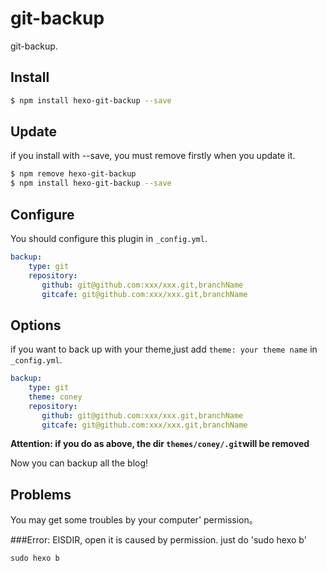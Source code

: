 # git-backup

git-backup.

## Install

``` bash
$ npm install hexo-git-backup --save
```

## Update

if you install with --save, you must remove firstly when you update it.
``` bash
$ npm remove hexo-git-backup
$ npm install hexo-git-backup --save
```

## Configure

You should configure this plugin in `_config.yml`.

``` yaml
backup:
    type: git
    repository:
       github: git@github.com:xxx/xxx.git,branchName
       gitcafe: git@github.com:xxx/xxx.git,branchName
```
## Options

if you want to back up with your theme,just add `theme: your theme name` in `_config.yml`.

``` yaml
backup:
    type: git
    theme: coney
    repository:
       github: git@github.com:xxx/xxx.git,branchName
       gitcafe: git@github.com:xxx/xxx.git,branchName
```
**Attention: if you do as above, the dir `themes/coney/.git`will be removed**

Now you can backup all the blog!
## Problems

You may get some troubles by your computer' permission。

###Error: EISDIR, open
it is caused by permission.
just do 'sudo hexo b' 
```
sudo hexo b
```
